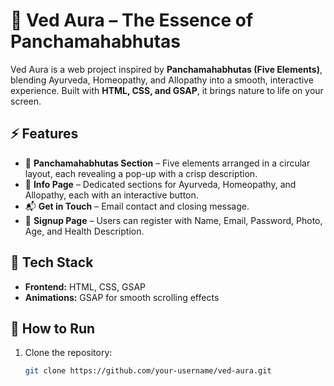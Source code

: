 # 🌿 Ved Aura – The Essence of Panchamahabhutas  

Ved Aura is a web project inspired by **Panchamahabhutas (Five Elements)**,
 blending Ayurveda, Homeopathy, and Allopathy into a smooth, interactive experience. 
 Built with **HTML, CSS, and GSAP**, it brings nature to life on your screen.  

## ⚡ Features  
  
- 🔵 **Panchamahabhutas Section** – Five elements arranged in a circular layout, each revealing a pop-up with a crisp description.  
- 📖 **Info Page** – Dedicated sections for Ayurveda, Homeopathy, and Allopathy, each with an interactive button.  
- 📬 **Get in Touch** – Email contact and closing message.  
- 📝 **Signup Page** – Users can register with Name, Email, Password, Photo, Age, and Health Description.  

## 🔧 Tech Stack  

- **Frontend:** HTML, CSS, GSAP  
- **Animations:** GSAP for smooth scrolling effects  

## 🚀 How to Run  

1. Clone the repository:  
   ```bash
   git clone https://github.com/your-username/ved-aura.git
